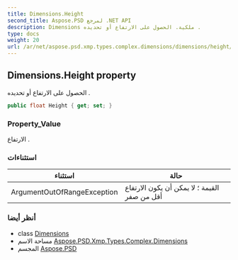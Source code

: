 ```yaml
---
title: Dimensions.Height
second_title: Aspose.PSD لمرجع .NET API
description: Dimensions ملكية. الحصول على الارتفاع أو تحديده .
type: docs
weight: 20
url: /ar/net/aspose.psd.xmp.types.complex.dimensions/dimensions/height/
---
```

## Dimensions.Height property

الحصول على الارتفاع أو تحديده .

```csharp
public float Height { get; set; }
```

### Property_Value

الارتفاع .

### استثناءات

| استثناء | حالة |
| --- | --- |
| ArgumentOutOfRangeException | القيمة ؛ لا يمكن أن يكون الارتفاع أقل من صفر |

### أنظر أيضا

* class [Dimensions](../)
* مساحة الاسم [Aspose.PSD.Xmp.Types.Complex.Dimensions](../../dimensions/)
* المجسم [Aspose.PSD](../../../)


